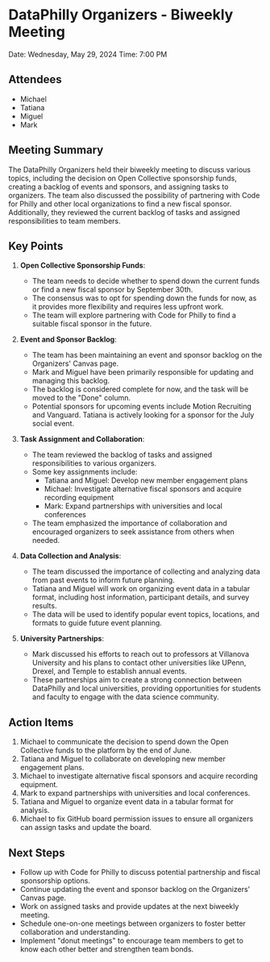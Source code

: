 # DataPhilly Organizers - Biweekly Meeting
Date: Wednesday, May 29, 2024
Time: 7:00 PM

## Attendees
- Michael 
- Tatiana
- Miguel
- Mark

## Meeting Summary
The DataPhilly Organizers held their biweekly meeting to discuss various topics, including the decision on Open Collective sponsorship funds, creating a backlog of events and sponsors, and assigning tasks to organizers. The team also discussed the possibility of partnering with Code for Philly and other local organizations to find a new fiscal sponsor. Additionally, they reviewed the current backlog of tasks and assigned responsibilities to team members.

## Key Points
1. **Open Collective Sponsorship Funds**:
   - The team needs to decide whether to spend down the current funds or find a new fiscal sponsor by September 30th.
   - The consensus was to opt for spending down the funds for now, as it provides more flexibility and requires less upfront work.
   - The team will explore partnering with Code for Philly to find a suitable fiscal sponsor in the future.

2. **Event and Sponsor Backlog**:
   - The team has been maintaining an event and sponsor backlog on the Organizers' Canvas page.
   - Mark and Miguel have been primarily responsible for updating and managing this backlog.
   - The backlog is considered complete for now, and the task will be moved to the "Done" column.
   - Potential sponsors for upcoming events include Motion Recruiting and Vanguard. Tatiana is actively looking for a sponsor for the July social event.

3. **Task Assignment and Collaboration**:
   - The team reviewed the backlog of tasks and assigned responsibilities to various organizers.
   - Some key assignments include:
     - Tatiana and Miguel: Develop new member engagement plans
     - Michael: Investigate alternative fiscal sponsors and acquire recording equipment
     - Mark: Expand partnerships with universities and local conferences
   - The team emphasized the importance of collaboration and encouraged organizers to seek assistance from others when needed.

4. **Data Collection and Analysis**:
   - The team discussed the importance of collecting and analyzing data from past events to inform future planning.
   - Tatiana and Miguel will work on organizing event data in a tabular format, including host information, participant details, and survey results.
   - The data will be used to identify popular event topics, locations, and formats to guide future event planning.

5. **University Partnerships**:
   - Mark discussed his efforts to reach out to professors at Villanova University and his plans to contact other universities like UPenn, Drexel, and Temple to establish annual events.
   - These partnerships aim to create a strong connection between DataPhilly and local universities, providing opportunities for students and faculty to engage with the data science community.

## Action Items
1. Michael to communicate the decision to spend down the Open Collective funds to the platform by the end of June.
2. Tatiana and Miguel to collaborate on developing new member engagement plans.
3. Michael to investigate alternative fiscal sponsors and acquire recording equipment.
4. Mark to expand partnerships with universities and local conferences.
5. Tatiana and Miguel to organize event data in a tabular format for analysis.
6. Michael to fix GitHub board permission issues to ensure all organizers can assign tasks and update the board.

## Next Steps
- Follow up with Code for Philly to discuss potential partnership and fiscal sponsorship options.
- Continue updating the event and sponsor backlog on the Organizers' Canvas page.
- Work on assigned tasks and provide updates at the next biweekly meeting.
- Schedule one-on-one meetings between organizers to foster better collaboration and understanding.
- Implement "donut meetings" to encourage team members to get to know each other better and strengthen team bonds.
